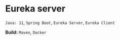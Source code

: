 # Eureka server

`Java: 11`, `Spring Boot`, `Eureka Server`, `Eureka Client`

**Build:** `Maven`, `Docker`

